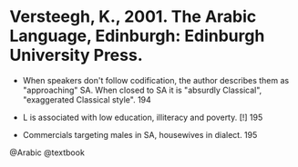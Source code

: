 # Versteegh, K., 2001. The Arabic Language, Edinburgh: Edinburgh University Press.

- When speakers don't follow codification, the author describes them as "approaching" SA. When closed to SA it is "absurdly Classical", "exaggerated Classical style". 194

- L is associated with low education, illiteracy and poverty. [!] 195

- Commercials targeting males in SA, housewives in dialect. 195

@Arabic
@textbook
